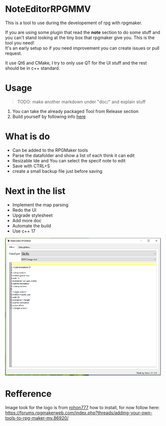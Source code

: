 # NoteEditorRPGMMV

This is a tool to use during the developement of rpg with rpgmaker.

If you are using some plugin that read the **note** section to do some stuff and you can't stand looking at the tiny box that rpgmaker give you. This is the tool you need!  
It's an early setup so if you need improvement you can create issues or pull request.

It use Qt6 and CMake, I try to only use QT for the UI stuff and the rest should be in c++ standard.

# Usage
> TODO: make another markdown under "doc/" and explain stuff

1. You can take the already packaged Tool from Release section
1. Build yourself by following info [here](doc/Packaging.md)

# What is do
- Can be added to the RPGMaker tools
- Parse the datafolder and show a list of each think it can edit
- Resizable Ide and You can select the specif note to edit
- Save with CTRL+S
- create a small backup file just before saving

# Next in the list
- Implement the map parsing
- Redo the UI
- Upgrade stylesheet
- Add more doc
- Automate the build
- Use c++ 17

![lookOfIDE](doc/images/DemoUI.PNG)

# Refference
Image took for the logo is from [rohon777](https://favpng.com/png_view/rook-american-crow-drawing-of-family-png/PXUsxkMi)
 how to install, for now follow here: https://forums.rpgmakerweb.com/index.php?threads/adding-your-own-tools-to-rpg-maker-mv.86920/
